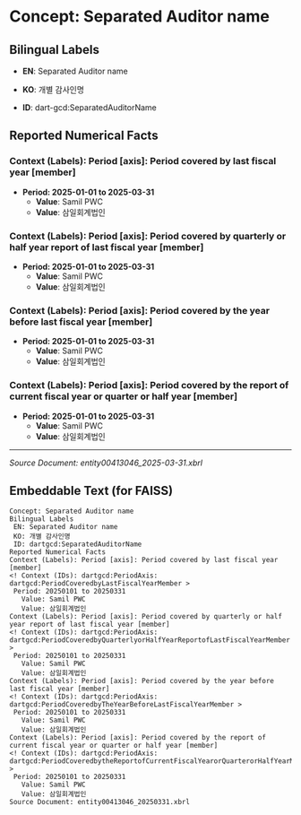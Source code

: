 # Concept: Separated Auditor name

## Bilingual Labels
- **EN**: Separated Auditor name
- **KO**: 개별 감사인명

- **ID**: dart-gcd:SeparatedAuditorName

## Reported Numerical Facts

### **Context (Labels): Period [axis]: Period covered by last fiscal year [member]**
<!-- Context (IDs): dart-gcd:PeriodAxis: dart-gcd:PeriodCoveredbyLastFiscalYearMember -->
- **Period: 2025-01-01 to 2025-03-31**
  - **Value**: Samil PWC
  - **Value**: 삼일회계법인

### **Context (Labels): Period [axis]: Period covered by quarterly or half year report of last fiscal year [member]**
<!-- Context (IDs): dart-gcd:PeriodAxis: dart-gcd:PeriodCoveredbyQuarterlyorHalfYearReportofLastFiscalYearMember -->
- **Period: 2025-01-01 to 2025-03-31**
  - **Value**: Samil PWC
  - **Value**: 삼일회계법인

### **Context (Labels): Period [axis]: Period covered by the year before last fiscal year [member]**
<!-- Context (IDs): dart-gcd:PeriodAxis: dart-gcd:PeriodCoveredbyTheYearBeforeLastFiscalYearMember -->
- **Period: 2025-01-01 to 2025-03-31**
  - **Value**: Samil PWC
  - **Value**: 삼일회계법인

### **Context (Labels): Period [axis]: Period covered by the report of current fiscal year or quarter or half year [member]**
<!-- Context (IDs): dart-gcd:PeriodAxis: dart-gcd:PeriodCoveredbytheReportofCurrentFiscalYearorQuarterorHalfYearMember -->
- **Period: 2025-01-01 to 2025-03-31**
  - **Value**: Samil PWC
  - **Value**: 삼일회계법인

---
*Source Document: entity00413046_2025-03-31.xbrl*
## Embeddable Text (for FAISS)
```text
Concept: Separated Auditor name
Bilingual Labels
 EN: Separated Auditor name
 KO: 개별 감사인명
 ID: dartgcd:SeparatedAuditorName
Reported Numerical Facts
Context (Labels): Period [axis]: Period covered by last fiscal year [member]
<! Context (IDs): dartgcd:PeriodAxis: dartgcd:PeriodCoveredbyLastFiscalYearMember >
 Period: 20250101 to 20250331
   Value: Samil PWC
   Value: 삼일회계법인
Context (Labels): Period [axis]: Period covered by quarterly or half year report of last fiscal year [member]
<! Context (IDs): dartgcd:PeriodAxis: dartgcd:PeriodCoveredbyQuarterlyorHalfYearReportofLastFiscalYearMember >
 Period: 20250101 to 20250331
   Value: Samil PWC
   Value: 삼일회계법인
Context (Labels): Period [axis]: Period covered by the year before last fiscal year [member]
<! Context (IDs): dartgcd:PeriodAxis: dartgcd:PeriodCoveredbyTheYearBeforeLastFiscalYearMember >
 Period: 20250101 to 20250331
   Value: Samil PWC
   Value: 삼일회계법인
Context (Labels): Period [axis]: Period covered by the report of current fiscal year or quarter or half year [member]
<! Context (IDs): dartgcd:PeriodAxis: dartgcd:PeriodCoveredbytheReportofCurrentFiscalYearorQuarterorHalfYearMember >
 Period: 20250101 to 20250331
   Value: Samil PWC
   Value: 삼일회계법인
Source Document: entity00413046_20250331.xbrl
```